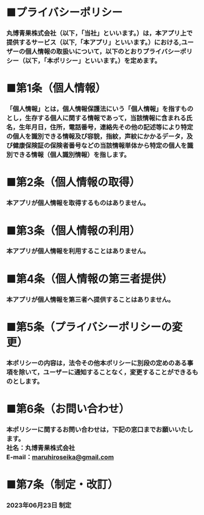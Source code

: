 # ■プライバシーポリシー

### 丸博青果株式会社（以下，「当社」といいます。）は，本アプリ上で提供するサービス（以下,「本アプリ」といいます。）における,ユーザーの個人情報の取扱いについて，以下のとおりプライバシーポリシー（以下，「本ポリシー」といいます。）を定めます。

# ■第1条（個人情報）

### 「個人情報」とは，個人情報保護法にいう「個人情報」を指すものとし，生存する個人に関する情報であって，当該情報に含まれる氏名，生年月日，住所，電話番号，連絡先その他の記述等により特定の個人を識別できる情報及び容貌，指紋，声紋にかかるデータ，及び健康保険証の保険者番号などの当該情報単体から特定の個人を識別できる情報（個人識別情報）を指します。

# ■第2条（個人情報の取得）

### 本アプリが個人情報を取得するものはありません。

# ■第3条（個人情報の利用）

### 本アプリが個人情報を利用することはありません。

# ■第4条（個人情報の第三者提供）

### 本アプリが個人情報を第三者へ提供することはありません。

# ■第5条（プライバシーポリシーの変更）

### 本ポリシーの内容は，法令その他本ポリシーに別段の定めのある事項を除いて，ユーザーに通知することなく，変更することができるものとします。

# ■第6条（お問い合わせ）

### 本ポリシーに関するお問い合わせは，下記の窓口までお願いいたします。<br>社名：丸博青果株式会社<br>E-mail：maruhiroseika@gmail.com

# ■第7条（制定・改訂）

### 2023年06月23日 制定
